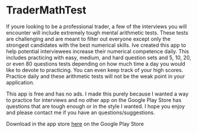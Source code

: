 # TraderMathTest

If youre looking to be a professional trader, a few of the interviews you will encounter will include extremely tough mental arithmetic tests. These tests are challenging and are meant to filter out everyone except only the strongest candidates with the best numerical skills. Ive created this app to help potential interviewees increase their numerical competence daily. This includes practicing with easy, medium, and hard question sets and 5, 10, 20, or even 80 questions tests depending on how much time a day you would like to devote to practicing. You can even keep track of your high scores. Practice daily and these arithmetic tests will not be the weak point in your application.

This app is free and has no ads. I made this purely because I wanted a way to practice for interviews and no other app on the Google Play Store has questions that are tough enough or in the style I wanted. I hope you enjoy and please contact me if you have an questions/suggestions.


Download in the app store [here](https://play.google.com/store/apps/details?id=com.milapnaik.tradermathtest&hl=en) on the Google Play Store
